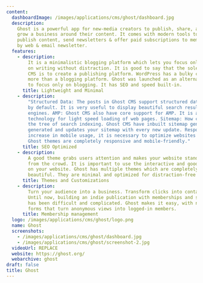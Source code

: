 ```yaml
---
content:
  dashboardImage: /images/applications/cms/ghost/dashboard.jpg
  description:
    Ghost is a powerful app for new-media creators to publish, share, and
    grow a business around their content. It comes with modern tools to build a website,
    publish content, send newsletters & offer paid subscriptions to members. Publish
    by web & email newsletter.
  features:
    - description:
        It is a minimalistic blogging platform which lets you focus only
        on writing without distraction. It is good to say that the sole purpose of Ghost
        CMS is to create a publishing platform. WordPress has a bulky core and it is
        more than a blogging platform. Ghost was launched as an alternative of WordPress
        to focus only on blogging. It has SEO and speed built-in.
      title: Lightweight and Minimal
    - description:
        "Structured Data: The posts in Ghost CMS support structured data
        by default. It is very useful to display beautiful search results in search
        engines. AMP: Ghost CMS also have core support for AMP. It is a revolutionary
        technology for light speed loading of web pages. Sitemap: How can we forget
        the tree of search indexing. Ghost CMS have inbuilt sitemap generator which
        generated and updates your sitemap with every new update. Responsive: With an
        increase in mobile usage, it is necessary to optimize websites for smaller screens.
        Ghost themes are completely responsive and mobile-friendly."
      title: SEO Optimized
    - description:
        A good theme grabs users attention and makes your website stand apart
        from the crowd. It is important to use the interactive and good looking design
        on your website. Ghost has multiple themes which are completely responsive and
        beautiful. They are minimal and optimized for distraction-free reading.
      title: Themes and Customizations
    - description:
        Turn your audience into a business. Transform clicks into contacts.
        Until now, building an indie publication with memberships and subscriptions
        has been difficult and complicated. Ghost makes it easy, with native signup
        forms that turn anonymous views into logged-in members.
      title: Membership management
  logo: /images/applications/cms/ghost/logo.png
  name: Ghost
  screenshots:
    - /images/applications/cms/ghost/dashboard.jpg
    - /images/applications/cms/ghost/screenshot-2.jpg
  videoUrl: REPLACE
  website: https://ghost.org/
  webarchive: ghost
draft: false
title: Ghost
---
```

